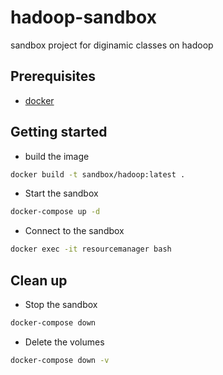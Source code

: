 # hadoop-sandbox

sandbox project for diginamic classes on hadoop

## Prerequisites

- [docker](https://docs.docker.com/install/)

## Getting started

- build the image

```bash
docker build -t sandbox/hadoop:latest .
```

- Start the sandbox

```bash
docker-compose up -d
```

- Connect to the sandbox

```bash
docker exec -it resourcemanager bash
```

## Clean up

- Stop the sandbox

```bash
docker-compose down
```

- Delete the volumes

```bash
docker-compose down -v
```
